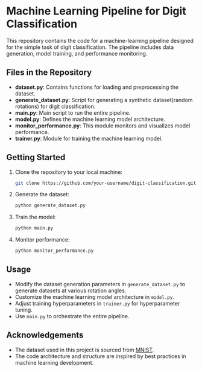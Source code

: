 # Machine Learning Pipeline for Digit Classification

This repository contains the code for a machine-learning pipeline designed for the simple task of digit classification. The pipeline includes data generation, model training, and performance monitoring.

## Files in the Repository

- **dataset.py**: Contains functions for loading and preprocessing the dataset.
- **generate_dataset.py**: Script for generating a synthetic dataset(random rotations) for digit classification.
- **main.py**: Main script to run the entire pipeline.
- **model.py**: Defines the machine learning model architecture.
- **monitor_performance.py**: This module monitors and visualizes model performance.
- **trainer.py**: Module for training the machine learning model.

## Getting Started

1. Clone the repository to your local machine:

   ```bash
   git clone https://github.com/your-username/digit-classification.git
   ```

2. Generate the dataset:

   ```bash
   python generate_dataset.py
   ```

3. Train the model:

   ```bash
   python main.py
   ```

4. Monitor performance:

   ```bash
   python monitor_performance.py
   ```

## Usage

- Modify the dataset generation parameters in `generate_dataset.py` to generate datasets at various rotation angles.
- Customize the machine learning model architecture in `model.py`.
- Adjust training hyperparameters in `trainer.py` for hyperparameter tuning.
- Use `main.py` to orchestrate the entire pipeline.

## Acknowledgements

- The dataset used in this project is sourced from [MNIST](http://yann.lecun.com/exdb/mnist/).
- The code architecture and structure are inspired by best practices in machine learning development.
